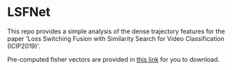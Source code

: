 # LSFNet


This repo provides a simple analysis of the dense trajectory features for the paper 'Loss Switching Fusion with Similarity Search for Video Classification (ICIP2019)'.


Pre-computed fisher vectors are provided in [this link](https://drive.google.com/file/d/1NWikCxiBjX1s6Khp9X9ue20mtv17ApdT/view?usp=sharing) for you to download.
